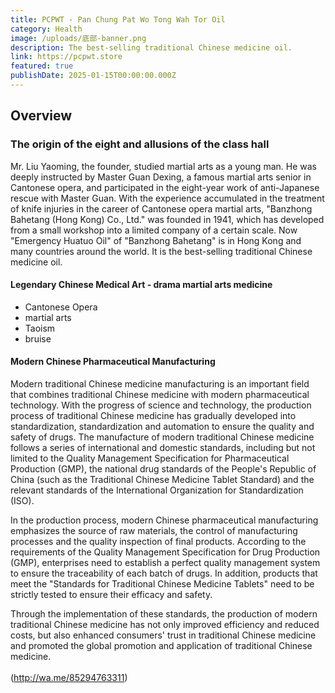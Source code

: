 ```yaml
---
title: PCPWT - Pan Chung Pat Wo Tong Wah Tor Oil
category: Health
image: /uploads/底部-banner.png
description: The best-selling traditional Chinese medicine oil.
link: https://pcpwt.store
featured: true
publishDate: 2025-01-15T00:00:00.000Z
---
```

## Overview

### The origin of the eight and allusions of the class hall

Mr. Liu Yaoming, the founder, studied martial arts as a young man. He was deeply instructed by Master Guan Dexing, a famous martial arts senior in Cantonese opera, and participated in the eight-year work of anti-Japanese rescue with Master Guan. With the experience accumulated in the treatment of knife injuries in the career of Cantonese opera martial arts, "Banzhong Bahetang (Hong Kong) Co., Ltd." was founded in 1941, which has developed from a small workshop into a limited company of a certain scale. Now "Emergency Huatuo Oil" of "Banzhong Bahetang" is in Hong Kong and many countries around the world. It is the best-selling traditional Chinese medicine oil.

#### Legendary Chinese Medical Art - drama martial arts medicine

* Cantonese Opera
* martial arts
* Taoism
* bruise

#### Modern Chinese Pharmaceutical Manufacturing

Modern traditional Chinese medicine manufacturing is an important field that combines traditional Chinese medicine with modern pharmaceutical technology. With the progress of science and technology, the production process of traditional Chinese medicine has gradually developed into standardization, standardization and automation to ensure the quality and safety of drugs. The manufacture of modern traditional Chinese medicine follows a series of international and domestic standards, including but not limited to the Quality Management Specification for Pharmaceutical Production (GMP), the national drug standards of the People's Republic of China (such as the Traditional Chinese Medicine Tablet Standard) and the relevant standards of the International Organization for Standardization (ISO).

In the production process, modern Chinese pharmaceutical manufacturing emphasizes the source of raw materials, the control of manufacturing processes and the quality inspection of final products. According to the requirements of the Quality Management Specification for Drug Production (GMP), enterprises need to establish a perfect quality management system to ensure the traceability of each batch of drugs. In addition, products that meet the "Standards for Traditional Chinese Medicine Tablets" need to be strictly tested to ensure their efficacy and safety.

Through the implementation of these standards, the production of modern traditional Chinese medicine has not only improved efficiency and reduced costs, but also enhanced consumers' trust in traditional Chinese medicine and promoted the global promotion and application of traditional Chinese medicine.\
\
(http://wa.me/85294763311)
